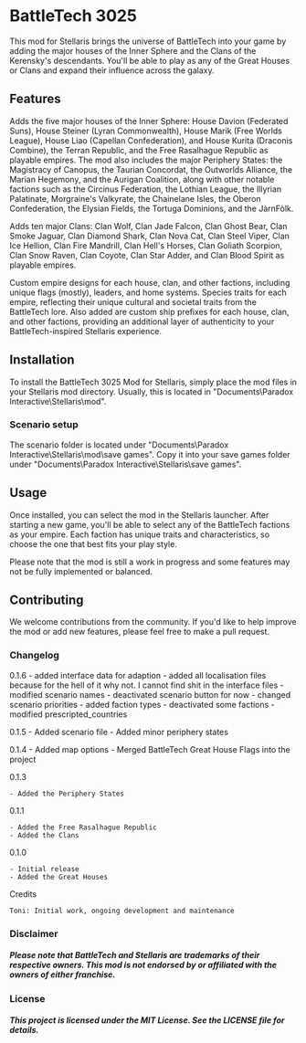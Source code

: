 # BattleTech 3025

This mod for Stellaris brings the universe of BattleTech into your game by adding the major houses of the Inner Sphere and the Clans of the Kerensky's descendants. You'll be able to play as any of the Great Houses or Clans and expand their influence across the galaxy.

## Features

Adds the five major houses of the Inner Sphere: House Davion (Federated Suns), House Steiner (Lyran Commonwealth), House Marik (Free Worlds League), House Liao (Capellan Confederation), and House Kurita (Draconis Combine), the Terran Republic, and the Free Rasalhague Republic as playable empires. The mod also includes the major Periphery States: the Magistracy of Canopus, the Taurian Concordat, the Outworlds Alliance, the Marian Hegemony, and the Aurigan Coalition, along with other notable factions such as the Circinus Federation, the Lothian League, the Illyrian Palatinate, Morgraine's Valkyrate, the Chainelane Isles, the Oberon Confederation, the Elysian Fields, the Tortuga Dominions, and the JàrnFòlk.

Adds ten major Clans: Clan Wolf, Clan Jade Falcon, Clan Ghost Bear, Clan Smoke Jaguar, Clan Diamond Shark, Clan Nova Cat, Clan Steel Viper, Clan Ice Hellion, Clan Fire Mandrill, Clan Hell's Horses, Clan Goliath Scorpion, Clan Snow Raven, Clan Coyote, Clan Star Adder, and Clan Blood Spirit as playable empires.

Custom empire designs for each house, clan, and other factions, including unique flags (mostly), leaders, and home systems. Species traits for each empire, reflecting their unique cultural and societal traits from the BattleTech lore. Also added are custom ship prefixes for each house, clan, and other factions, providing an additional layer of authenticity to your BattleTech-inspired Stellaris experience.

## Installation

To install the BattleTech 3025 Mod for Stellaris, simply place the mod files in your Stellaris mod directory. Usually, this is located in "Documents\Paradox Interactive\Stellaris\mod".

### Scenario setup
The scenario folder is located under "Documents\Paradox Interactive\Stellaris\mod\save games". Copy it into your save games folder under "Documents\Paradox Interactive\Stellaris\save games".

## Usage

Once installed, you can select the mod in the Stellaris launcher. After starting a new game, you'll be able to select any of the BattleTech factions as your empire. Each faction has unique traits and characteristics, so choose the one that best fits your play style.

Please note that the mod is still a work in progress and some features may not be fully implemented or balanced.

## Contributing

We welcome contributions from the community. If you'd like to help improve the mod or add new features, please feel free to make a pull request.

### Changelog

0.1.6
    - added interface data for adaption
    - added all localisation files because for the hell of it why not. I cannot find shit in the interface files
    - modified scenario names
    - deactivated scenario button for now
    - changed scenario priorities
    - added faction types
    - deactivated some factions
    - modified prescripted_countries

0.1.5
    - Added scenario file
    - Added minor periphery states

0.1.4
    - Added map options
    - Merged BattleTech Great House Flags into the project

0.1.3

    - Added the Periphery States

0.1.1

    - Added the Free Rasalhague Republic
    - Added the Clans

0.1.0

    - Initial release
    - Added the Great Houses

Credits

    Toni: Initial work, ongoing development and maintenance

### Disclaimer

##### Please note that BattleTech and Stellaris are trademarks of their respective owners. This mod is not endorsed by or affiliated with the owners of either franchise.

### License

##### This project is licensed under the MIT License. See the LICENSE file for details.
